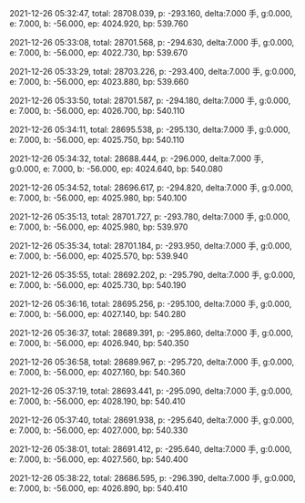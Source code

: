 2021-12-26 05:32:47, total: 28708.039, p: -293.160, delta:7.000 手, g:0.000, e: 7.000, b: -56.000, ep: 4024.920, bp: 539.760

2021-12-26 05:33:08, total: 28701.568, p: -294.630, delta:7.000 手, g:0.000, e: 7.000, b: -56.000, ep: 4022.730, bp: 539.670

2021-12-26 05:33:29, total: 28703.226, p: -293.400, delta:7.000 手, g:0.000, e: 7.000, b: -56.000, ep: 4023.880, bp: 539.660

2021-12-26 05:33:50, total: 28701.587, p: -294.180, delta:7.000 手, g:0.000, e: 7.000, b: -56.000, ep: 4026.700, bp: 540.110

2021-12-26 05:34:11, total: 28695.538, p: -295.130, delta:7.000 手, g:0.000, e: 7.000, b: -56.000, ep: 4025.750, bp: 540.110

2021-12-26 05:34:32, total: 28688.444, p: -296.000, delta:7.000 手, g:0.000, e: 7.000, b: -56.000, ep: 4024.640, bp: 540.080

2021-12-26 05:34:52, total: 28696.617, p: -294.820, delta:7.000 手, g:0.000, e: 7.000, b: -56.000, ep: 4025.980, bp: 540.100

2021-12-26 05:35:13, total: 28701.727, p: -293.780, delta:7.000 手, g:0.000, e: 7.000, b: -56.000, ep: 4025.980, bp: 539.970

2021-12-26 05:35:34, total: 28701.184, p: -293.950, delta:7.000 手, g:0.000, e: 7.000, b: -56.000, ep: 4025.570, bp: 539.940

2021-12-26 05:35:55, total: 28692.202, p: -295.790, delta:7.000 手, g:0.000, e: 7.000, b: -56.000, ep: 4025.730, bp: 540.190

2021-12-26 05:36:16, total: 28695.256, p: -295.100, delta:7.000 手, g:0.000, e: 7.000, b: -56.000, ep: 4027.140, bp: 540.280

2021-12-26 05:36:37, total: 28689.391, p: -295.860, delta:7.000 手, g:0.000, e: 7.000, b: -56.000, ep: 4026.940, bp: 540.350

2021-12-26 05:36:58, total: 28689.967, p: -295.720, delta:7.000 手, g:0.000, e: 7.000, b: -56.000, ep: 4027.160, bp: 540.360

2021-12-26 05:37:19, total: 28693.441, p: -295.090, delta:7.000 手, g:0.000, e: 7.000, b: -56.000, ep: 4028.190, bp: 540.410

2021-12-26 05:37:40, total: 28691.938, p: -295.640, delta:7.000 手, g:0.000, e: 7.000, b: -56.000, ep: 4027.000, bp: 540.330

2021-12-26 05:38:01, total: 28691.412, p: -295.640, delta:7.000 手, g:0.000, e: 7.000, b: -56.000, ep: 4027.560, bp: 540.400

2021-12-26 05:38:22, total: 28686.595, p: -296.390, delta:7.000 手, g:0.000, e: 7.000, b: -56.000, ep: 4026.890, bp: 540.410